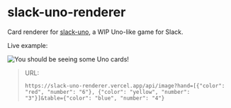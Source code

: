 # slack-uno-renderer

Card renderer for [slack-uno](https://github.com/cjdenio/slack-uno), a WIP Uno-like game for Slack.

Live example:

![You should be seeing some Uno cards!](https://slack-uno-renderer.vercel.app/api/image?hand=%5B%7B%22color%22%3A%20%22red%22%2C%20%22number%22%3A%20%226%22%7D%2C%20%7B%22color%22%3A%20%22yellow%22%2C%20%22number%22%3A%20%223%22%7D%5D&table=%7B%22color%22%3A%20%22blue%22%2C%20%22number%22%3A%20%224%22%7D)

> URL:
>
> `https://slack-uno-renderer.vercel.app/api/image?hand=[{"color": "red", "number": "6"}, {"color": "yellow", "number": "3"}]&table={"color": "blue", "number": "4"}`
